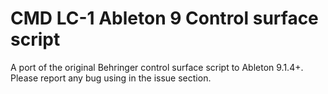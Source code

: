 # CMD LC-1 Ableton 9 Control surface script
A port of the original Behringer control surface script to Ableton 9.1.4+.
Please report any bug using in the issue section.
